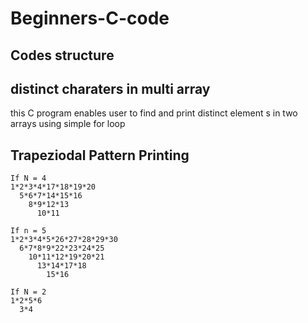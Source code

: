 # Beginners-C-code
## Codes structure
## distinct charaters in multi array

this C program enables user to find and print distinct element s in two arrays using simple for loop

## Trapeziodal Pattern Printing
```
If N = 4  
1*2*3*4*17*18*19*20  
  5*6*7*14*15*16  
    8*9*12*13  
      10*11  
      
If n = 5  
1*2*3*4*5*26*27*28*29*30  
  6*7*8*9*22*23*24*25  
    10*11*12*19*20*21  
      13*14*17*18  
        15*16  
        
If N = 2  
1*2*5*6  
  3*4  
```
